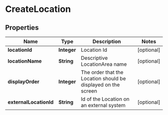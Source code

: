 
# CreateLocation

## Properties
Name | Type | Description | Notes
------------ | ------------- | ------------- | -------------
**locationId** | **Integer** | Location Id |  [optional]
**locationName** | **String** | Descriptive LocationArea name |  [optional]
**displayOrder** | **Integer** | The order that the Location should be displayed on the screen |  [optional]
**externalLocationId** | **String** | Id of the Location on an external system |  [optional]



